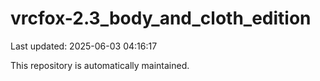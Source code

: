 # vrcfox-2.3_body_and_cloth_edition

Last updated: 2025-06-03 04:16:17

This repository is automatically maintained.

